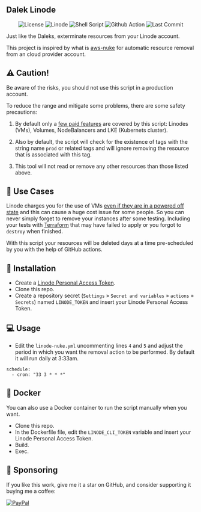 <h2>Dalek Linode</h2>

<p align="center">
    <img alt="License" src="https://img.shields.io/badge/License-GPLv3-blue.svg?style=for-the-badge" />
    <img alt="Linode" src="https://img.shields.io/badge/Linode-00A95C?style=for-the-badge&logo=Linode&logoColor=white" />
    <img alt="Shell Script" src="https://img.shields.io/badge/Shell_Script-121011?style=for-the-badge&logo=gnu-bash&logoColor=white" />
    <img alt="Github Action " src="https://img.shields.io/badge/GitHub_Actions-2088FF?style=for-the-badge&logo=github-actions&logoColor=white" />
    <img alt="Last Commit" src="https://img.shields.io/github/last-commit/ciro-mota/dalek-linode?style=for-the-badge" />
</p>

Just like the Daleks, exterminate resources from your Linode account.

This project is inspired by what is <a href="https://github.com/rebuy-de/aws-nuke" target="_blank">aws-nuke</a> for automatic resource removal from an cloud provider account.

## ⚠️ Caution!

Be aware of the risks, you should not use this script in a production account.

To reduce the range and mitigate some problems, there are some safety precautions:

1. By default only a [few paid features](https://www.linode.com/pricing/) are covered by this script: Linodes (VMs), Volumes, NodeBalancers and LKE (Kubernets cluster).

2. Also by default, the script will check for the existence of tags with the string name `prod` or related tags and will ignore removing the resource that is associated with this tag.

3. This tool will not read or remove any other resources than those listed above.


## 💸 Use Cases

Linode charges you for the use of VMs [even if they are in a powered off state](https://www.linode.com/docs/products/platform/billing/#will-i-be-billed-for-powered-off-or-unused-services) and this can cause a huge cost issue for some people. So you can never simply forget to remove your instances after some testing. Including your tests with [Terraform](https://www.terraform.io/) that may have failed to apply or you forgot to `destroy` when finished.

With this script your resources will be deleted days at a time pre-scheduled by you with the help of GitHub actions.

## 🚀 Installation

- Create a [Linode Personal Access Token](https://www.linode.com/docs/products/tools/api/guides/manage-api-tokens/).
- Clone this repo.
- Create a repository secret (`Settings` » `Secret and variables` » `actions` » `Secrets`) named `LINODE_TOKEN` and insert your Linode Personal Access Token.

## 💻 Usage

- Edit the `linode-nuke.yml` uncommenting lines `4` and `5` and adjust the period in which you want the removal action to be performed. By default it will run daily at 3:33am.

```
schedule:
  - cron: "33 3 * * *"
```

## 🐳 Docker

You can also use a Docker container to run the script manually when you want.

- Clone this repo.
- In the Dockerfile file, edit the `LINODE_CLI_TOKEN` variable and insert your Linode Personal Access Token.
- Build.
- Exec.

## 🎁 Sponsoring

If you like this work, give me it a star on GitHub, and consider supporting it buying me a coffee:

[![PayPal](https://img.shields.io/badge/PayPal-00457C?style=for-the-badge&logo=paypal&logoColor=white)](https://www.paypal.com/donate/?business=VUS6R8TX53NTS&no_recurring=0&currency_code=USD)